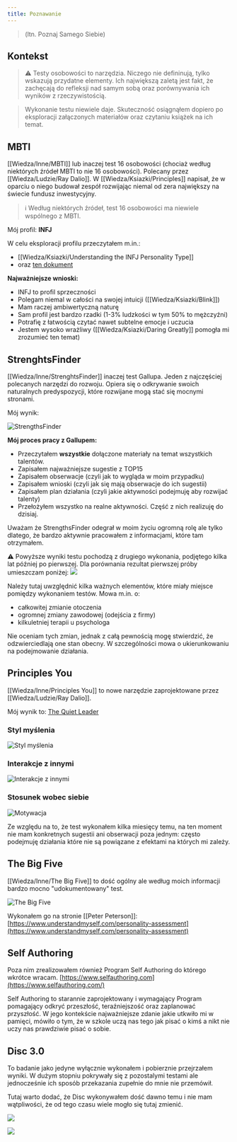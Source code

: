 ```yaml
---
title: Poznawanie
---
```


>  (ltn. Poznaj Samego Siebie)

## Kontekst
> ⚠️ Testy osobowości to narzędzia. Niczego nie defininują, tylko wskazują przydatne elementy. Ich największą zaletą jest fakt, że zachęcają do refleksji nad samym sobą oraz porównywania ich wyników z rzeczywistością.

> Wykonanie testu niewiele daje. Skuteczność osiągnąłem dopiero po eksploracji załączonych materiałów oraz czytaniu książek na ich temat. 

## MBTI
[[Wiedza/Inne/MBTI]] lub inaczej test 16 osobowości (chociaż według niektórych źródeł MBTI to nie 16 osobowości). Polecany przez [[Wiedza/Ludzie/Ray Dalio]]. W [[Wiedza/Ksiazki/Principles]] napisał, że w oparciu o niego budował zespół rozwijając niemal od zera największy na świecie fundusz inwestycyjny. 

> ℹ️ Według niektórych źródeł, test 16 osobowości ma niewiele wspólnego z MBTI.

Mój profil: **INFJ**

W celu eksploracji profilu przeczytałem m.in.:
- [[Wiedza/Ksiazki/Understanding the INFJ Personality Type]]
- oraz [ten dokument](https://idigitalcitizen.files.wordpress.com/2011/02/infj-profile-counselor-protector-pdf2.pdf)

**Najważniejsze wnioski:**
- INFJ to profil sprzeczności
- Polegam niemal w całości na swojej intuicji ([[Wiedza/Ksiazki/Blink]])
- Mam raczej ambiwertyczną naturę
- Sam profil jest bardzo rzadki (1-3% ludzkości w tym 50% to mężczyźni)
- Potrafię z łatwością czytać nawet subtelne emocje i uczucia
- Jestem wysoko wrażliwy ([[Wiedza/Ksiazki/Daring Greatly]] pomogła mi zrozumieć ten temat)

## StrenghtsFinder
[[Wiedza/Inne/StrenghtsFinder]] inaczej test Gallupa. Jeden z najczęściej polecanych narzędzi do rozwoju. Opiera się o odkrywanie swoich naturalnych predyspozycji, które rozwijane mogą stać się mocnymi stronami. 

Mój wynik:

![StrengthsFinder](https://space.overment.com/m75PbJuix3DuFiQPHBW4/Screen-Shot-2021-08-16-02-59-51.png)

**Mój proces pracy z Gallupem:**
- Przeczytałem **wszystkie** dołączone materiały na temat wszystkich talentów.
- Zapisałem najważniejsze sugestie z TOP15
- Zapisałem obserwacje (czyli jak to wygląda w moim przypadku)
- Zapisałem wnioski (czyli jak się mają obserwacje do ich sugestii)
- Zapisałem plan działania (czyli jakie aktywności podejmuję aby rozwijać talenty)
- Przełożyłem wszystko na realne aktywności. Część z nich realizuję do dzisiaj.

Uważam że StrengthsFinder odegrał w moim życiu ogromną rolę ale tylko dlatego, że bardzo aktywnie pracowałem z informacjami, które tam otrzymałem.

⚠️ Powyższe wyniki testu pochodzą z drugiego wykonania, podjętego kilka lat później po pierwszej. Dla porównania rezultat pierwszej próby umieszczam poniżej: 
![](https://space.overment.com/Shared-Image-2021-11-09-00-59-54/Shared-Image-2021-11-09-00-59-54.png)

Należy tutaj uwzględnić kilka ważnych elementów, które miały miejsce pomiędzy wykonaniem testów. Mowa m.in. o:
- całkowitej zmianie otoczenia 
- ogromnej zmiany zawodowej (odejścia z firmy)
- kilkuletniej terapii u psychologa

Nie oceniam tych zmian, jednak z całą pewnością mogę stwierdzić, że odzwierciedlają one stan obecny. W szczególności mowa o ukierunkowaniu na podejmowanie działania. 

## Principles You
[[Wiedza/Inne/Principles You]] to nowe narzędzie zaprojektowane przez [[Wiedza/Ludzie/Ray Dalio]]. 

Mój wynik to: [The Quiet Leader](https://principlesyou.com/archetypes/quietleader)

### Styl myślenia
![Styl myślenia](https://space.overment.com/aFQcJRUurI4W5khloO7U/Screen-Shot-2021-08-19-23-25-19.png)

### Interakcje z innymi
![Interakcje z innymi](https://space.overment.com/UDTRF1vVI8AYNReKJSk5/Screen-Shot-2021-08-19-23-27-02.png)

### Stosunek wobec siebie
![Motywacja](https://space.overment.com/Jo2QCEdNIBtR0Y6wqi5B/Screen-Shot-2021-08-19-23-27-50.png)

Ze względu na to, że test wykonałem kilka miesięcy temu, na ten moment nie mam konkretnych sugestii ani obserwacji poza jednym: często podejmuję działania które nie są powiązane z efektami na których mi zależy. 

## The Big Five
[[Wiedza/Inne/The Big Five]] to dość ogólny ale według moich informacji bardzo mocno "udokumentowany" test. 

![The Big Five](https://space.overment.com/k4Yw6TJlr8gfmL1tLCjD/the-big-five.png)

Wykonałem go na stronie [[Peter Peterson]]: 
[https://www.understandmyself.com/personality-assessment](https://www.understandmyself.com/personality-assessment)

## Self Authoring
Poza nim zrealizowałem również Program Self Authoring do którego wkrótce wracam.
[https://www.selfauthoring.com](https://www.selfauthoring.com/)

Self Authoring to starannie zaprojektowany i wymagający Program pomagający odkryć przeszłość, teraźniejszość oraz zaplanować przyszłość. W jego kontekście najważniejsze zdanie jakie utkwiło mi w pamięci, mówiło o tym, że w szkole uczą nas tego jak pisać o kimś a nikt nie uczy nas prawdziwie pisać o sobie. 

## Disc 3.0
To badanie jako jedyne wyłącznie wykonałem i pobierznie przejrzałem wyniki. W dużym stopniu pokrywały się z pozostalymi testami ale jednocześnie ich sposób przekazania zupełnie do mnie nie przemówił. 

Tutaj warto dodać, że Disc wykonywałem dość dawno temu i nie mam wątpliwości, że od tego czasu wiele mogło się tutaj zmienić.

![](https://space.overment.com/Shared-Image-2022-01-19-21-52-36/Shared-Image-2022-01-19-21-52-36.png)

![](https://space.overment.com/Shared-Image-2022-01-19-21-53-30/Shared-Image-2022-01-19-21-53-30.png)